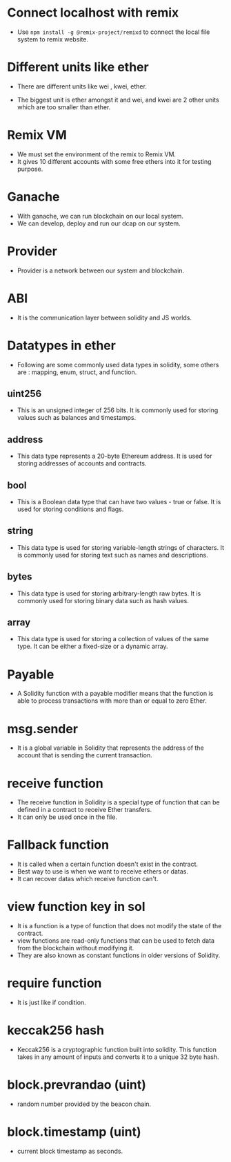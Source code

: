 # Connect localhost with remix

- Use `npm install -g @remix-project/remixd` to connect the local file system to remix website.

# Different units like ether

- There are different units like wei , kwei, ether.

* The biggest unit is ether amongst it and wei, and kwei are 2 other units which are too smaller than ether.

# Remix VM

- We must set the environment of the remix to Remix VM.
- It gives 10 different accounts with some free ethers into it for testing purpose.

# Ganache

- With ganache, we can run blockchain on our local system.
- We can develop, deploy and run our dcap on our system.

# Provider

- Provider is a network between our system and blockchain.

# ABI

- It is the communication layer between solidity and JS worlds.

# Datatypes in ether

- Following are some commonly used data types in solidity, some others are : mapping, enum, struct, and function.

## uint256

- This is an unsigned integer of 256 bits. It is commonly used for storing values such as balances and timestamps.

## address

- This data type represents a 20-byte Ethereum address. It is used for storing addresses of accounts and contracts.

## bool

- This is a Boolean data type that can have two values - true or false. It is used for storing conditions and flags.

## string

- This data type is used for storing variable-length strings of characters. It is commonly used for storing text such as names and descriptions.

## bytes

- This data type is used for storing arbitrary-length raw bytes. It is commonly used for storing binary data such as hash values.

## array

- This data type is used for storing a collection of values of the same type. It can be either a fixed-size or a dynamic array.

# Payable

- A Solidity function with a payable modifier means that the function is able to process transactions with more than or equal to zero Ether.

# msg.sender

- It is a global variable in Solidity that represents the address of the account that is sending the current transaction.

# receive function

- The receive function in Solidity is a special type of function that can be defined in a contract to receive Ether transfers.
- It can only be used once in the file.

# Fallback function

- It is called when a certain function doesn't exist in the contract.
- Best way to use is when we want to receive ethers or datas.
- It can recover datas which receive function can't.

# view function key in sol

- It is a function is a type of function that does not modify the state of the contract.
- view functions are read-only functions that can be used to fetch data from the blockchain without modifying it.
- They are also known as constant functions in older versions of Solidity.

# require function

- It is just like if condition.

# keccak256 hash

- Keccak256 is a cryptographic function built into solidity. This function takes in any amount of inputs and converts it to a unique 32 byte hash.

# block.prevrandao (uint)

- random number provided by the beacon chain.

# block.timestamp (uint)

- current block timestamp as seconds.
